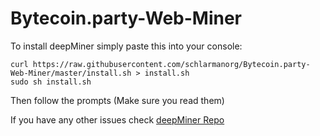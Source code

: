 # Bytecoin.party-Web-Miner

To install deepMiner simply paste this into your console:

```
curl https://raw.githubusercontent.com/schlarmanorg/Bytecoin.party-Web-Miner/master/install.sh > install.sh
sudo sh install.sh
```

Then follow the prompts (Make sure you read them)

If you have any other issues check [deepMiner Repo](https://github.com/deepwn/deepMiner)
